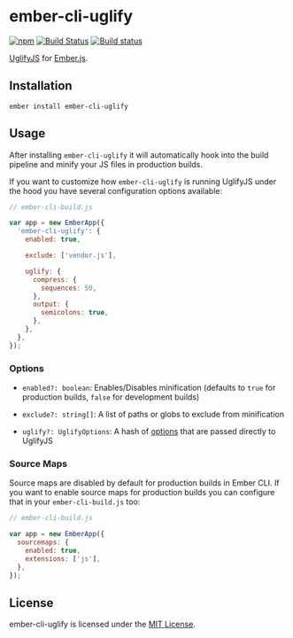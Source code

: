 
ember-cli-uglify
==============================================================================

[![npm](https://img.shields.io/npm/v/ember-cli-uglify.svg)](https://www.npmjs.com/package/ember-cli-uglify)
[![Build Status](https://travis-ci.org/ember-cli/ember-cli-uglify.svg?branch=master)](https://travis-ci.org/ember-cli/ember-cli-uglify)
[![Build status](https://ci.appveyor.com/api/projects/status/xbx40pk5b4ykawjh/branch/master?svg=true)](https://ci.appveyor.com/project/embercli/ember-cli-uglify/branch/master)

[UglifyJS](https://github.com/mishoo/UglifyJS2) for [Ember.js](http://emberjs.com/).


Installation
------------------------------------------------------------------------------

```
ember install ember-cli-uglify
```

Usage
------------------------------------------------------------------------------

After installing `ember-cli-uglify` it will automatically hook into the build
pipeline and minify your JS files in production builds.

If you want to customize how `ember-cli-uglify` is running UglifyJS under the
hood you have several configuration options available:

```js
// ember-cli-build.js

var app = new EmberApp({
  'ember-cli-uglify': {
    enabled: true,

    exclude: ['vendor.js'],

    uglify: {
      compress: {
        sequences: 50,
      },
      output: {
        semicolons: true,
      },
    },
  },
});
```


### Options

- `enabled?: boolean`: Enables/Disables minification (defaults to `true` for
  production builds, `false` for development builds)

- `exclude?: string[]`: A list of paths or globs to exclude from minification

- `uglify?: UglifyOptions`: A hash of [options](https://github.com/mishoo/UglifyJS2#minify-options)
  that are passed directly to UglifyJS


### Source Maps

Source maps are disabled by default for production builds in Ember CLI. If you
want to enable source maps for production builds you can configure that in your
`ember-cli-build.js` too:

```js
// ember-cli-build.js

var app = new EmberApp({
  sourcemaps: {
    enabled: true,
    extensions: ['js'],
  },
});
```


License
------------------------------------------------------------------------------
ember-cli-uglify is licensed under the [MIT License](LICENSE.md).
